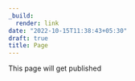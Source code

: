 ```yaml
---
_build:
  render: link
date: "2022-10-15T11:38:43+05:30"
draft: true
title: Page
---
```


This page will get published
